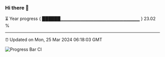 ### Hi there 👋

⏳ Year progress { ██████▁▁▁▁▁▁▁▁▁▁▁▁▁▁▁▁▁▁▁▁▁▁▁▁ } 23.02 %

---

⏰ Updated on Mon, 25 Mar 2024 06:18:03 GMT

![Progress Bar CI](https://github.com/liununu/liununu/workflows/Progress%20Bar%20CI/badge.svg)
